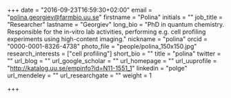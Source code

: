 +++
date = "2016-09-23T16:59:30+02:00"
email = "polina.georgiev@farmbio.uu.se"
firstname = "Polina"
initials = ""
job_title = "Researcher"
lastname = "Georgiev"
long_bio = "PhD in quantum chemistry. Responsible for the in-vitro lab activities, performing e.g. cell profiling experiments using high-content imaging."
nickname = "polina"
orcid = "0000-0001-8326-4738"
photo_file = "people/polina_150x150.jpg"
research_interests = ["cell profiling"]
short_bio = ""
title = "polina"
twitter = ""
url_blog = ""
url_google_scholar = ""
url_homepage = ""
url_uuprofile = "http://katalog.uu.se/empinfo?id=N11-1551_1"
linkedin = "polge"
url_mendeley = ""
url_researchgate = ""
weight = 1

+++

